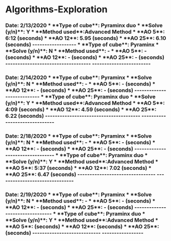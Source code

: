 # Algorithms-Exploration
<h3>Date: 2/13/2020
* **Type of cube**: Pyraminx duo
* **Solve (y/n)**: Y
* **Method used**:Advanced Method
* **AO 5**: 6:12 (seconds)
* **AO 12**: 5.95 (seconds)
* **AO 25**: 6.10 (seconds)
------------------
* **Type of cube**: Pyraminx
* **Solve (y/n)**: N
* **Method used**: -
* **AO 5**: - (seconds)
* **AO 12**: - (seconds)
* **AO 25**: - (seconds)
-----------------------------------
------------------------
<h3>Date: 2/14/2020
* **Type of cube**: Pyraminx 
* **Solve (y/n)**: N
* **Method used**: -
* **AO 5**: - (seconds)
* **AO 12**: - (seconds)
* **AO 25**: - (seconds)
---------------------------
* **Type of cube**: Pyraminx duo
* **Solve (y/n)**: Y
* **Method used**:Advanced Method
* **AO 5**: 4:09 (seconds)
* **AO 12**: 4.59 (seconds)
* **AO 25**: 6.22 (seconds)
---------------------------------------
------------------------------
<h3>Date: 2/18/2020
* **Type of cube**: Pyraminx 
* **Solve (y/n)**: N
* **Method used**: -
* **AO 5**: - (seconds)
* **AO 12**: - (seconds)
* **AO 25**: - (seconds)
---------------------------------
* **Type of cube**: Pyraminx duo
* **Solve (y/n)**: Y
* **Method used**:Advanced Method
* **AO 5**: 5:37 (seconds)
* **AO 12**: 7.02 (seconds)
* **AO 25**: 6.47 (seconds)
--------------------------------
-------------------------------
<h3>Date: 2/19/2020
* **Type of cube**: Pyraminx 
* **Solve (y/n)**: N
* **Method used**: -
* **AO 5**: - (seconds)
* **AO 12**: - (seconds)
* **AO 25**: - (seconds)
--------------------------------
* **Type of cube**: Pyraminx duo
* **Solve (y/n)**: Y
* **Method used**:Advanced Method
* **AO 5**:  (seconds)
* **AO 12**:  (seconds)
* **AO 25**:  (seconds)
----------------------------
-----------------



